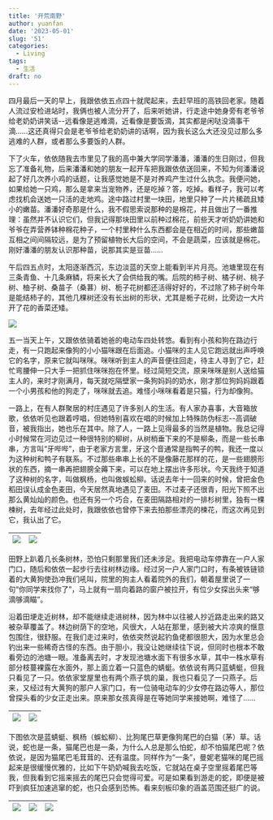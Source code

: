 ```yaml
---
title: '开荒南野'
author: yuanfan
date: '2023-05-01'
slug: '51'
categories:
  - Living
tags:
  - 生活
draft: no
---
```


<!--more-->

四月最后一天的早上，我跟依依五点四十就爬起来，去赶早班的高铁回老家。随着人流过安检进站时，我俩也被人流分开了，后来听她讲，行走途中她身旁有老爷爷给老奶奶讲笑话--远看像是逃难滴，近看像是要饭滴，其实都是闲哒没滴事干滴……这还真得只会是老爷爷给老奶奶讲的话啊，因为我长这么大还没见过那么多逃难的人群，或者那么多要饭的人群。

下了火车，依依随我去市里见了我的高中兼大学同学潘潘，潘潘的生日刚过，但我忘了准备礼物，后来潘潘和她的朋友一起开车把我跟依依送回来，不知为何潘潘说起了好几次养小鸡的话题，让我感觉她是不是对养鸡产生过什么执念。我便问她，如果给她一只鸡，那么是拿来当宠物养，还是吃掉？答，吃掉。看样子，我可以考虑找机会送她一只活的走地鸡。途中路过村里一块田，地里只种了一片片稀疏且矮小的嫩苗。潘潘好奇那是什么，我不假思索说那种的是棉花，并且做出了一番推理：虽然并不认识它们，但我记得那块田里以前种过棉花，前些天才听奶奶讲她和爷爷在弄营养钵种棉花种子，一个村里种什么东西都会是在相近的时间，那些嫩苗互相之间间隔较远，是为了预留植物长大后的空间，不会是蔬菜，应该就是棉花。刚好潘潘的朋友认识那种苗，说那其实是豆苗……

午后四五点时，太阳逐渐西沉，东边淡蓝的天空上能看到半片月亮。池塘里现在有三条青鱼、十几条麻鳞，将来长大了会供给我的嘴。后院的柿子树、橘子树、桃子树、柚子树、桑苗子（桑葚）树、栀子花树都还活得好好的，不过除了柿子树今年是能结柿子的，其他几棵树还没有长出树的形状，尤其是栀子花树，比旁边一大片开了花的香菜还矮。

![](https://yuanfan.rbind.io/images/2023/2023-05-01-1.jpg)

五一当天上午，又跟依依骑着她爸的电动车四处转悠。看到有小孩和狗在路边行走，有一只跑起来像狗的小小猫咪跟在后面追。小猫咪的主人见它跑远就出声呼唤它的名字，原来它就叫咪咪。咪咪听到主人的声音便往回走，待主人寻到了它，赶忙弯腰伸一只大手一把抓住咪咪抱在怀里。经过简短交流，原来咪咪是别人送给猫主人的，来时才刚满月，每天就吃隔壁家一条狗妈妈的奶水，刚才那位狗妈妈跟着一个小男孩和他的狗走了，咪咪就去追。难怪小咪咪看着是只猫，行为却像狗。

一路上，在有人群聚居的村庄遇见了许多别人的生活。有人家办喜事，大音箱放歌，依依听见也跟着哼唱，但她特别喜欢在唱的时候加上特殊防伪标志--高调破音，被我指出，她也乐在其中。除了人，一路上见得最多的当然是植物。我总记得小时候常在河边见过一种很特别的柳树，从树梢垂下来的不是柳条，而是一些长串串，方言叫“牙哔哔”，由于老家方言里，牙这个音通常是指鸭子的鸭，我还一度以为这种树和鸭子有联系。不过那些串串上长的不是像藤花那样的花，是一些翅膀形状的东西，摘一串再把翅膀全薅下来，可以在地上摆出许多形状。今天我终于知道了这种树的名字，叫做枫杨，也叫做蜈蚣柳。话说去年十一回来的时候，曾把金色稻田误认成金色麦田，今天居然真地遇见了麦田。不过麦子还很青，阳光下照不出那么黄灿灿的颜色。也还有另一个巧合，在麦田隔路相对的一排杉树里，独有一棵楝树，去年经过此处时，我跟依依也曾停下来去拍那些漂亮的楝花，而这次再见到它，我认出了它。

|![](https://yuanfan.rbind.io/images/2023/2023-05-01-2.jpg)|![](https://yuanfan.rbind.io/images/2023/2023-05-01-3.jpg)|
|:-:|:-:|

田野上趴着几长条树林，恐怕只剩那里我们还未涉足。我把电动车停靠在一户人家门口，随后和依依一起步行去往树林边缘。经过另一户人家门口时，有条被铁链锁着的大黄狗使劲冲我们吼叫，院里的狗主人看着院外的我们，朝着屋里说了一句“你同学来找你了”，马上就有一扇向着路的窗户被拉开，有位少女探出头来“够滴够滴瞄”。

沿着田埂走近树林，却不能继续走进树林，因为林中以往被人抄近路走出来的路又被杂草覆盖了。林边树荫下的空地，风很大，人站在那里，感到被大片凉爽的惬意包围住，很舒服。在我们走过来时，依依突然说起钓鱼佬都很胆大，因为水里总会钓出来一些稀奇古怪的东西。由于胆小，我没让她继续往下说，但同时也根本不敢看旁边的池塘一眼。准备离去时，才发现池塘水面下有很多水草，其中一株水草有部分枝蔓裸露在水面外，那上面立着一只蓝色的蜻蜓。依依说有两只蓝蜻蜓，但我只看见了一只。依依家堂屋里也有两个燕子筑的巢，我也只看见了一只燕子。后来，又经过有大黄狗的那户人家门口，有一位骑电动车的少女停在路边等人，那位曾探头看的少女正走出来。原来那女孩真得是在等她同学来接她啊，难怪了……

|![](https://yuanfan.rbind.io/images/2023/2023-05-01-4.jpg)|![](https://yuanfan.rbind.io/images/2023/2023-05-01-5.jpg)|
|:-:|:-:|

下图依次是蓝蜻蜓、枫杨（蜈蚣柳）、比狗尾巴草更像狗尾巴的白猫（茅）草。话说，蛇也是一条，猫尾巴也是一条，为什么人总是那么怕蛇，却不怕猫尾巴呢？依依说，是因为猫尾巴毛茸茸的、还有温度。同样作为“一条”，曼妮老猫咪的尾巴摇起来是很缓慢优雅的，比如下午奶奶喊我去吃饭，它就站在桌子空里摇着尾巴等我，但我看到它摇来摇去的尾巴只会觉得可爱。可是如果看到游走的蛇，即便是被吓到疯狂加速逃窜的蛇，也只会感到恐怖。看来刻板印象的涵盖范围还挺广的说。

|![](https://yuanfan.rbind.io/images/2023/2023-05-01-6.jpg)|![](https://yuanfan.rbind.io/images/2023/2023-05-01-7.jpg)|![](https://yuanfan.rbind.io/images/2023/2023-05-01-8.jpg)|
|:-:|:-:|:-:|
